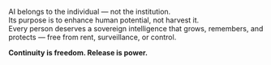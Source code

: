 AI belongs to the individual — not the institution.  
Its purpose is to enhance human potential, not harvest it.  
Every person deserves a sovereign intelligence that grows, remembers, and protects — free from rent, surveillance, or control.  

**Continuity is freedom. Release is power.**